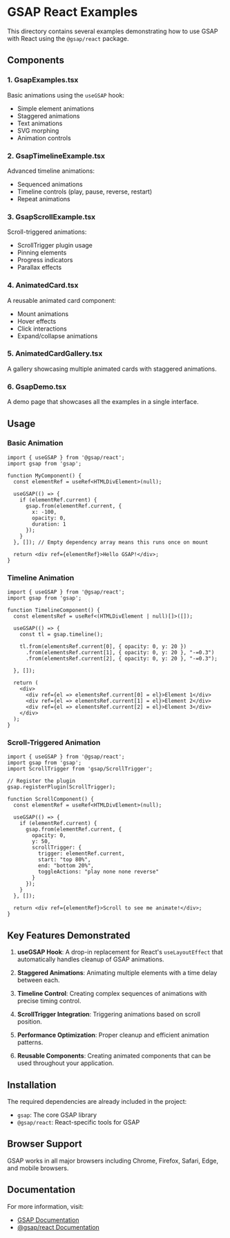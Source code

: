 # GSAP React Examples

This directory contains several examples demonstrating how to use GSAP with React using the `@gsap/react` package.

## Components

### 1. GsapExamples.tsx
Basic animations using the `useGSAP` hook:
- Simple element animations
- Staggered animations
- Text animations
- SVG morphing
- Animation controls

### 2. GsapTimelineExample.tsx
Advanced timeline animations:
- Sequenced animations
- Timeline controls (play, pause, reverse, restart)
- Repeat animations

### 3. GsapScrollExample.tsx
Scroll-triggered animations:
- ScrollTrigger plugin usage
- Pinning elements
- Progress indicators
- Parallax effects

### 4. AnimatedCard.tsx
A reusable animated card component:
- Mount animations
- Hover effects
- Click interactions
- Expand/collapse animations

### 5. AnimatedCardGallery.tsx
A gallery showcasing multiple animated cards with staggered animations.

### 6. GsapDemo.tsx
A demo page that showcases all the examples in a single interface.

## Usage

### Basic Animation
```tsx
import { useGSAP } from '@gsap/react';
import gsap from 'gsap';

function MyComponent() {
  const elementRef = useRef<HTMLDivElement>(null);

  useGSAP(() => {
    if (elementRef.current) {
      gsap.from(elementRef.current, {
        x: -100,
        opacity: 0,
        duration: 1
      });
    }
  }, []); // Empty dependency array means this runs once on mount

  return <div ref={elementRef}>Hello GSAP!</div>;
}
```

### Timeline Animation
```tsx
import { useGSAP } from '@gsap/react';
import gsap from 'gsap';

function TimelineComponent() {
  const elementsRef = useRef<(HTMLDivElement | null)[]>([]);

  useGSAP(() => {
    const tl = gsap.timeline();
    
    tl.from(elementsRef.current[0], { opacity: 0, y: 20 })
      .from(elementsRef.current[1], { opacity: 0, y: 20 }, "-=0.3")
      .from(elementsRef.current[2], { opacity: 0, y: 20 }, "-=0.3");

  }, []);

  return (
    <div>
      <div ref={el => elementsRef.current[0] = el}>Element 1</div>
      <div ref={el => elementsRef.current[1] = el}>Element 2</div>
      <div ref={el => elementsRef.current[2] = el}>Element 3</div>
    </div>
  );
}
```

### Scroll-Triggered Animation
```tsx
import { useGSAP } from '@gsap/react';
import gsap from 'gsap';
import ScrollTrigger from 'gsap/ScrollTrigger';

// Register the plugin
gsap.registerPlugin(ScrollTrigger);

function ScrollComponent() {
  const elementRef = useRef<HTMLDivElement>(null);

  useGSAP(() => {
    if (elementRef.current) {
      gsap.from(elementRef.current, {
        opacity: 0,
        y: 50,
        scrollTrigger: {
          trigger: elementRef.current,
          start: "top 80%",
          end: "bottom 20%",
          toggleActions: "play none none reverse"
        }
      });
    }
  }, []);

  return <div ref={elementRef}>Scroll to see me animate!</div>;
}
```

## Key Features Demonstrated

1. **useGSAP Hook**: A drop-in replacement for React's `useLayoutEffect` that automatically handles cleanup of GSAP animations.

2. **Staggered Animations**: Animating multiple elements with a time delay between each.

3. **Timeline Control**: Creating complex sequences of animations with precise timing control.

4. **ScrollTrigger Integration**: Triggering animations based on scroll position.

5. **Performance Optimization**: Proper cleanup and efficient animation patterns.

6. **Reusable Components**: Creating animated components that can be used throughout your application.

## Installation

The required dependencies are already included in the project:
- `gsap`: The core GSAP library
- `@gsap/react`: React-specific tools for GSAP

## Browser Support

GSAP works in all major browsers including Chrome, Firefox, Safari, Edge, and mobile browsers.

## Documentation

For more information, visit:
- [GSAP Documentation](https://gsap.com/docs/)
- [@gsap/react Documentation](https://github.com/greensock/react)